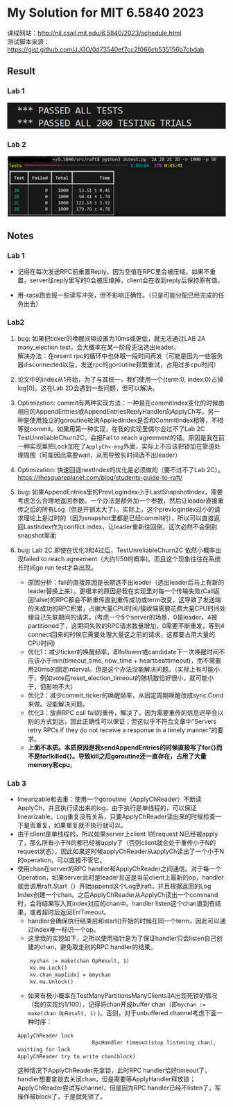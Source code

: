 # My Solution for MIT 6.5840 2023
课程网站：http://nil.csail.mit.edu/6.5840/2023/schedule.html  
测试脚本来源：https://gist.github.com/JJGO/0d73540ef7cc2f066cb535156b7cbdab 
## Result
### Lab 1
![Lab1_test_result](picture/lab1_result.png)
### Lab 2
![Lab2_test_result](picture/lab2_result.png)

## Notes
### Lab 1
+ 记得在每次发送RPC前重置Reply。因为空值在RPC里会被压缩。如果不重置，server往reply里写的0会被压缩掉，client会在收到reply后保持原有值。

+ 用-race跑会报一些读写冲突，但不影响正确性。（只是可能分配已经完成的任务出去）

### Lab2
1. bug: 如果把ticker的唤醒间隔设置为10ms或更低，就无法通过LAB 2A many_election test，会大概率在某一阶段无法选出leader。  
解决办法：在resent rpc的循环中也休眠一段时间再发（可能是因为一些服务器disconnected以后，发送rpc的goroutine频繁重试，占用过多cpu时间）
2. 论文中的index从1开始，为了与其统一，我们使用一个{term:0, index:0}占掉log[0]。这在Lab 2D会遇到一些问题，但可以解决。
3. Optimization: commit有两种实现方法：一种是在commitIndex变化的时候由相应的AppendEntries或AppendEntriesReplyHandler向ApplyCh写，另一种是使用独立的goroutine轮询AppliedIndex是否和CommitIndex相等，不相等就commit。如果用第一种实现，在我的实现里偶尔会过不了Lab 2C TestUnreliableChurn2C，会报Fail to reach agreement的错。原因是我在前一种实现里把Lock加在了``ApplyCh<-msg``外面，实际上不应该把锁加在管道处理周围（可能因此需要wait，从而导致长时间选不出leader）
4. Optimization: 快速回退nextIndex的优化是必须做的（要不过不了Lab 2C）。https://thesquareplanet.com/blog/students-guide-to-raft/
5. bug: 如果AppendEntries里的PrevLogIndex小于LastSnapshotIndex，需要考虑怎么合理地返回参数。一个办法是额外加一个参数，然后让leader直接重传之后的所有Log（但是开销太大了）。实际上，这个prevlogindex过小的请求理论上是过时的（因为snapshot里都是已经commit的），所以可以直接返回LastIndex作为conflict index，让leader重新往回倒，这次必然不会倒到snapshot里面
6. bug: Lab 2C 即使在优化3和4过后，TestUnreliableChurn2C 依然小概率出现failed to reach agreement（大约1/50的概率)。而且这个现象往往在系统长时间go run test才会出现。

    + 原因分析：fail的直接原因是长期选不出leader（选出leader后马上有新的leader替换上来）。更根本的原因是我在实现里对每一个传输失败(Call返回false)的RPC都会不断重传直到重传成功或term改变，这导致了发送端的未成功的RPC积累，占据大量CPU时间/接收端需要花费大量CPU时间处理自己失联期间的请求。(考虑一个5个server的场景，0是leader，4被partitioned了，这期间失败的RPC请求数量增加，0需要不断重发，等到4 connect回来的时候它需要处理大量这之前的请求，这都要占用大量的CPU时间)
    + 优化1：减少ticker的唤醒频率，即follower或candidate下一次唤醒时间不应该小于min(timeout_time, now_time + heartbeattimeout)，而不需要用20ms的固定interval。但是这个办法没能解决问题。（实际上有可能小于，例如vote后reset_election_timeout的随机数恰好很小，就可能小于，但影响不大）
    + 优化2：减少commit_ticker的唤醒频率，从固定周期唤醒改成sync.Cond来做。没能解决问题。
    + 优化3：放弃RPC call fail的重传，解决了。因为需要重传的信息迟早会以别的方式到达，因此正确性可以保证；但这似乎不符合文章中“Servers retry RPCs if they do not receive a response in a timely manner”的要求。
    + **上面不本质。本质原因是我sendAppendEntries的时候直接写了for{}而不是for!killed{}。导致kill之后goroutine还一直存在，占用了大量memory和cpu**。
### Lab 3
+ linearizable和去重：使用一个goroutine（ApplyChReader）不断读ApplyCh，并且执行读出来的log，由于执行是单线程的，可以保证linearizable。Log重复没有关系，只要ApplyChReader读出来的时候检查一下是否重复，如果重复就不执行就可以。
+ 由于client是单线程的，所以如果server上client 1的request N已经被apply了，那么所有小于N的都已经被apply了（否则client就会处于重传小于N的request状态），因此如果这时候applyChReader从applyCh读出了一个小于N的operation，可以直接不管它。
+ 使用chan在server的RPC handler和ApplyChReader之间通信。对于每一个Operation，如果server此时是leader且这是当前client上最新的op，handler就会调用raft.Start（）开始append这个Log到raft，并且根据返回的Log Index创建一个chan。之后ApplyChReader从ApplyCh读出一个command时，会将结果写入其index对应的chan中。handler listen这个chan直到有结果，或者超时后返回ErrTimeout。
    + handler会确保执行结束后和start()开始的时候在同一个term，因此可以通过index唯一标识一个op。 
    + 这里我的实现如下，之所以使用指针是为了保证handler只会listen自己创建的chan，避免取走别的RPC handler的结果。
    ```
    	mychan := make(chan OpResult, 1)
        kv.mu.Lock()
        kv.chan_map[idx] = &mychan
        kv.mu.Unlock()
    ```
    + 如果有极小概率在TestManyPartitionsManyClients3A出现死锁的情况（我的实现约1/100），记得将chan开成buffer chan（即`mychan := make(chan OpResult, 1)` )。否则，对于unbuffered channel考虑下面一种时序：
    ```
    ApplyChReader lock
                            RpcHandler timeout(stop listening chan), waitting for lock
    ApplyChReader try to write chan(block)
    ```
    这种情况下ApplyChReader先拿锁，此时RPC handler恰好timeout了，handler想要拿锁去关闭chan，但是需要等ApplyHandler释放锁；ApplyChReader尝试写channel，但是因为RPC handler已经不listen了，写操作被block了，于是就死锁了。
